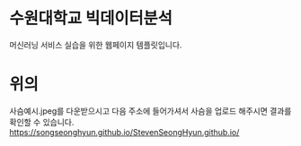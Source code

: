 # 수원대학교 빅데이터분석
머신러닝 서비스 실습을 위한 웹페이지 템플릿입니다.

# 위의
사슴예시.jpeg를 다운받으시고 다음 주소에 들어가셔서 사슴을 업로드 해주시면 결과를 확인할 수 있습니다.
https://songseonghyun.github.io/StevenSeongHyun.github.io/
